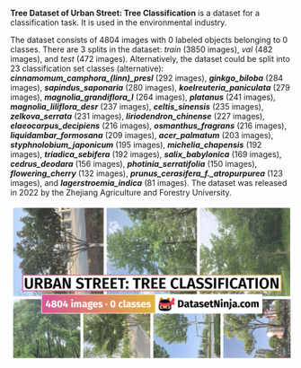 **Tree Dataset of Urban Street: Tree Classification** is a dataset for a classification task. It is used in the environmental industry. 

The dataset consists of 4804 images with 0 labeled objects belonging to 0 classes. There are 3 splits in the dataset: *train* (3850 images), *val* (482 images), and *test* (472 images). Alternatively, the dataset could be split into 23 classification set classes (alternative): ***cinnamomum_camphora_(linn)_presl*** (292 images), ***ginkgo_biloba*** (284 images), ***sapindus_saponaria*** (280 images), ***koelreuteria_paniculata*** (279 images), ***magnolia_grandiflora_l*** (264 images), ***platanus*** (241 images), ***magnolia_liliflora_desr*** (237 images), ***celtis_sinensis*** (235 images), ***zelkova_serrata*** (231 images), ***liriodendron_chinense*** (227 images), ***elaeocarpus_decipiens*** (216 images), ***osmanthus_fragrans*** (216 images), ***liquidambar_formosana*** (209 images), ***acer_palmatum*** (203 images), ***styphnolobium_japonicum*** (195 images), ***michelia_chapensis*** (192 images), ***triadica_sebifera*** (192 images), ***salix_babylonica*** (169 images), ***cedrus_deodara*** (156 images), ***photinia_serratifolia*** (150 images), ***flowering_cherry*** (132 images), ***prunus_cerasifera_f._atropurpurea*** (123 images), and ***lagerstroemia_indica*** (81 images). The dataset was released in 2022 by the Zhejiang Agriculture and Forestry University.

<img src="https://github.com/dataset-ninja/urban-street-tree-classification/raw/main/visualizations/poster.png">
